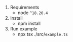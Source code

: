 1. Requirements
    - node `^18.20.4`
2. Install
    - npm install
3. Run example
    - npx tsx ./src/`example.ts`